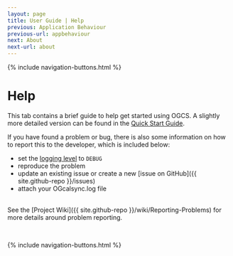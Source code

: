 ```yaml
---
layout: page
title: User Guide | Help
previous: Application Behaviour
previous-url: appbehaviour
next: About
next-url: about
---
```

{% include navigation-buttons.html %}

# Help

This tab contains a brief guide to help get started using OGCS. A slightly more detailed version can be found in the [Quick Start Guide](quickstart).

If you have found a problem or bug, there is also some information on how to report this to the developer, which is included below:
* set the [logging level](appbehaviour#logging) to `DEBUG`
* reproduce the problem
* update an existing issue or create a new [issue on GitHub]({{ site.github-repo }}/issues)
* attach your OGcalsync.log file

<br/>
See the [Project Wiki]({{ site.github-repo }}/wiki/Reporting-Problems) for more details around problem reporting.


<p>&nbsp;</p>
{% include navigation-buttons.html %}
<p>&nbsp;</p>
